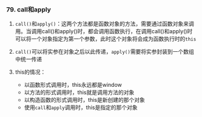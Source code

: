 ### 79. call和apply
1. `call()`和`apply()`：这两个方法都是函数对象的方法，需要通过函数对象来调用。当调用call()和apply()时，都会调用函数执行，在调用call()和apply()时可以将一个对象指定为第一个参数，此时这个对象将会成为函数执行时的`this`

2. `call()`可以将实参在对象之后以此传递，`apply()`需要将实参封装到一个数组中统一传递

3. this的情况：
    - 以函数形式调用时，this永远都是window
    - 以方法的形式调用时，this就是调用方法的对象
    - 以构造函数的形式调用时，this是新创建的那个对象
    - 使用`call`和`apply`调用时，this是指定的那个对象
